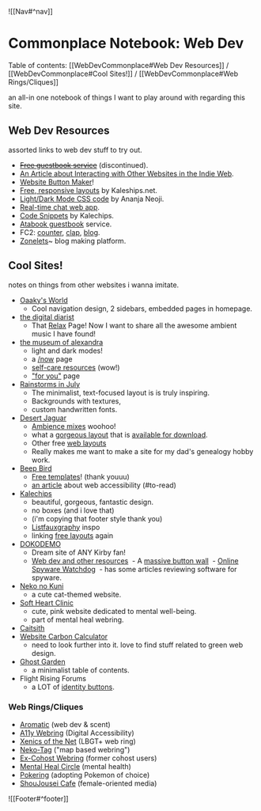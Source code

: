 ![[Nav#^nav]]

# Commonplace Notebook: Web Dev
Table of contents: [[WebDevCommonplace#Web Dev Resources]] / [[WebDevCommonplace#Cool Sites!]] / [[WebDevCommonplace#Web Rings/Cliques]]

an all-in one notebook of things I want to play around with regarding this site.

## Web Dev Resources
assorted links to web dev stuff to try out.

- ~~[Free guestbook service](https://www.123guestbook.com/)~~ (discontinued).
- [An Article about Interacting with Other Websites in the Indie Web](https://32bit.cafe/interactingontheweb/).
- [Website Button Maker](https://hekate.neocities.org/)!
- [Free, responsive layouts](https://kalechips.net/projects/layouts) by Kaleships.net.
- [Light/Dark Mode CSS code](https://dev.to/ananyaneogi/create-a-dark-light-mode-switch-with-css-variables-34l8) by Ananja Neoji.
- [Real-time chat web app](https://www.cbox.ws/).
- [Code Snippets](https://kalechips.net/projects/snippets) by Kalechips.
- [Atabook guestbook](https://atabook.org/register) service.
- FC2: [counter](https://counter.fc2.com/en/index.html), [clap](https://clap.fc2.com/en), [blog](https://blog.fc2.com/).
- [Zonelets](https://zonelets.net/)~ blog making platform.

## Cool Sites!
notes on things from other websites i wanna imitate.

- [Oaaky's World](https://oaaky.neocities.org/)
	- Cool navigation design, 2 sidebars, embedded pages in homepage.
- [the digital diarist](https://thedigitaldiarist.ca/)
	- That [Relax](https://thedigitaldiarist.ca/links/relax) Page! Now I want to share all the awesome ambient music I have found!
- [the museum of alexandra](https://xandra.cc/)
	- light and dark modes!
	- a [/now](https://xandra.cc/now) page
	- [self-care resources](https://xandra.cc/zen) (wow!)
	- ["for you"](https://xandra.cc/foryou) page
- [Rainstorms in July](https://rainstormsinjuly.co/)
	- The minimalist, text-focused layout is is truly inspiring.
	- Backgrounds with textures,
	- custom handwritten fonts.
- [Desert Jaguar](https://desertjaguar.casa/)
	- [Ambience mixes](https://desertjaguar.casa/Thoughts/Ambient) woohoo!
	- what a [gorgeous layout](https://desertjaguar.casa/Thoughts/Listfauxgraphy) that is [available for download](https://desertjaguar.casa/Thoughts/ListColors).
	- Other free [web layouts](https://desertjaguar.casa/Thoughts/Layouts)
	- Really makes me want to make a site for my dad's genealogy hobby work.
- [Beep Bird](https://www.beepbird.net/)
	- [Free templates](https://www.beepbird.net/freebies/site-templates/website-templates.html)! (thank youuu)
	- [an article](https://www.beepbird.net/articles/2023-08-20-you-should-care-about-accessibility.html) about web accessibility (#to-read)
- [Kalechips](https://kalechips.net/)
	- beautiful, gorgeous, fantastic design.
	- no boxes (and i love that)
	- (i'm copying that footer style thank you)
	- [Listfauxgraphy](https://kalechips.net/stuff/listography/) inspo
	- linking [free layouts](https://kalechips.net/projects/layouts/) again
- [DOKODEMO](https://dokode.moe/)
	- Dream site of ANY Kirby fan!
	- [Web dev and other resources](https://dokode.moe/bookmarks)
 - A [massive button wall](https://buttonwall.neocities.org/)
 - [Online Spyware Watchdog](https://spyware.neocities.org/)
	 - has some articles reviewing software for spyware.
- [Neko no Kuni](https://nekonokuni.neocities.org/)
	- a cute cat-themed website.
- [Soft Heart Clinic](https://softheartclinic.neocities.org/)
	- cute, pink website dedicated to mental well-being.
	- part of mental heal webring.
- [Caitsith](https://caitsith.neocities.org/myhomepage)
- [Website Carbon Calculator](https://www.websitecarbon.com/)
	- need to look further into it. love to find stuff related to green web design.
- [Ghost Garden](https://ghostgarden.neocities.org/)
	- a minimalist table of contents.
- Flight Rising Forums
	- a LOT of [identity buttons](https://www1.flightrising.com/forums/cc/3078623/1).
### Web Rings/Cliques
- [Aromatic](https://aromatic.wings.nu/about.php) (web dev & scent)
- [A11y Webring](https://a11y-webring.club/) (Digital Accessibility)
- [Xenics of the Net](https://xenics.neocities.org/) (LBGT+ web ring)
- [Neko-Tag](https://darkosparko.nekoweb.org/webrings/neko-tag/neko-tag-index.html) ("map based webring")
- [Ex-Cohost Webring](https://cwr.beesbuzz.biz/join/) (former cohost users)
- [Mental Heal Circle](https://softheartclinic.neocities.org/mentalhealcircle) (mental health)
- [Pokering](https://dokode.moe/pokering/) (adopting Pokemon of choice)
- [ShouJousei Cafe](https://angeleyesprings.neocities.org/webring/shoujosei) (female-oriented media)

![[Footer#^footer]]